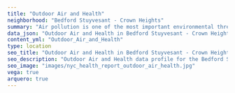 ```yaml
---
title: "Outdoor Air and Health"
neighborhood: "Bedford Stuyvesant - Crown Heights"
summary: "Air pollution is one of the most important environmental threats to urban populations and while all people are exposed, pollutant emissions, levels of exposure, and population vulnerability vary across neighborhoods. Exposures to common air pollutants have been linked to respiratory and cardiovascular diseases, cancers, and premature deaths."
data_json: "Outdoor Air and Health in Bedford Stuyvesant - Crown Heights"
content_yml: "Outdoor_Air_and_Health"
type: location
seo_title: "Outdoor Air and Health in Bedford Stuyvesant - Crown Heights"
seo_description: "Outdoor Air and Health data profile for the Bedford Stuyvesant - Crown Heights neighborhood of NYC."
seo_image: "images/nyc_health_report_outdoor_air_health.jpg"
vega: true
arquero: true
---
```


